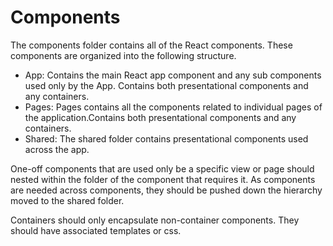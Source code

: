 Components
==========
The components folder contains all of the React components. These components 
are organized into the following structure.

- App: Contains the main React app component and any sub components used only 
by the App. Contains both presentational components and any containers.
- Pages: Pages contains all the components related to individual pages of the 
application.Contains both presentational components and any containers.
- Shared: The shared folder contains presentational components used across the 
app.

One-off components that are used only be a specific view or page should nested within the folder of the component that requires it. As components are needed across components, they should be pushed down the hierarchy moved to the shared folder.

Containers should only encapsulate non-container components. They should have associated templates or css.